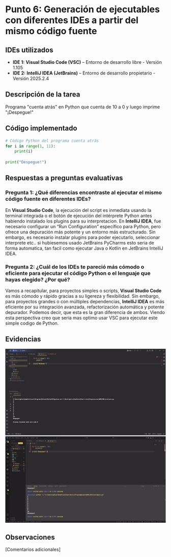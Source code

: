 # Punto 6: Generación de ejecutables con diferentes IDEs a partir del mismo código fuente

## IDEs utilizados
- **IDE 1:** **Visual Studio Code (VSC)** – Entorno de desarrollo libre - Versión 1.105
- **IDE 2:** **IntelliJ IDEA (JetBrains)** – Entorno de desarrollo propietario - Versión 2025.2.4

## Descripción de la tarea
Programa "cuenta atrás" en Python que cuenta de 10 a 0 y luego imprime "¡Despegue!"

## Código implementado

```python
# Código Python del programa cuenta atrás
for i in range(1, 11):
    print(i)

print("Despegue!")
```

## Respuestas a preguntas evaluativas

### Pregunta 1: ¿Qué diferencias encontraste al ejecutar el mismo código fuente en diferentes IDEs?
En **Visual Studio Code**, la ejecución del script es inmediata usando la terminal integrada o el botón de ejecución del intérprete Python antes habiendo instalado los plugins para su interpretacion.
En **IntelliJ IDEA**, fue necesario configurar un “Run Configuration” específico para Python, pero ofrece una depuración más potente y un entorno más estructurado. Sin embargo, es necesario instalar
plugins para poder ejecutarlo, seleccionar interprete etc.. si hubiesemos usado JetBrains PyCharms esto seria de forma automatica, tan facil como ejecutar Java o Kotlin en JetBrains IntelliJ IDEA.

### Pregunta 2: ¿Cuál de los IDEs te pareció más cómodo o eficiente para ejecutar el código Python o el lenguaje que hayas elegido? ¿Por qué?
Vamos a recapitular, para proyectos simples o scripts, **Visual Studio Code** es más cómodo y rápido gracias a su ligereza y flexibilidad. Sin embargo, para proyectos grandes o con múltiples dependencias,
**IntelliJ IDEA** es más eficiente por su integración avanzada, refactorización automática y potente depurador. Podemos decir, que esta es la gran diferencia de ambos. Viendo esta perspectiva creo que
seria mas optimo usar VSC para ejecutar este simple codigo de Python.


## Evidencias
![Captura de pantalla 2025-10-26 182202.png](capturas%2FCaptura%20de%20pantalla%202025-10-26%20182202.png)
![Captura de pantalla 2025-10-26 182912.png](capturas%2FCaptura%20de%20pantalla%202025-10-26%20182912.png)

## Observaciones
[Comentarios adicionales]